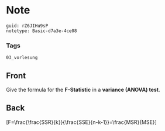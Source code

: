 # Note
```
guid: rZ6JIHu9sP
notetype: Basic-d7a3e-4ce08
```

### Tags
```
03_vorlesung
```

## Front
Give the formula for the <b>F-Statistic</b> in a <b>variance
(ANOVA) test</b>.

## Back
\[F=\frac{\frac{SSR}{k}}{\frac{SSE}{n-k-1}}=\frac{MSR}{MSE}\]
